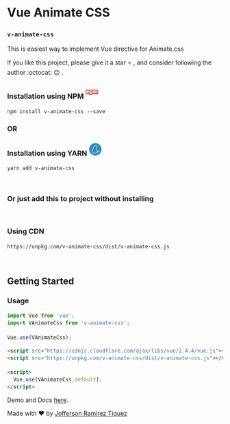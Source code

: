 # **Vue Animate CSS**

### `v-animate-css`

This is easiest way to implement Vue directive for Animate.css 

If you like this project, please give it a star :star: , and consider following the author :octocat: :wink: .

### Installation using **NPM** <img src="https://raw.githubusercontent.com/devicons/devicon/master/icons/npm/npm-original-wordmark.svg" width="30" height="30">

```shell
npm install v-animate-css --save
```

### OR

### Installation using **YARN** <img src="https://raw.githubusercontent.com/devicons/devicon/master/icons/yarn/yarn-original.svg" width="30" height="30">

```shell
yarn add v-animate-css
```

<br>

### Or just **add** this to project without installing

<br>

### Using **CDN** 

```html
https://unpkg.com/v-animate-css/dist/v-animate-css.js
```
<br>

## **Getting Started**


### **Usage**

```javascript
import Vue from 'vue';
import VAnimateCss from 'v-animate-css';

Vue.use(VAnimateCss);
```

```html
<script src="https://cdnjs.cloudflare.com/ajax/libs/vue/2.4.4/vue.js"></script>
<script src="https://unpkg.com/v-animate-css/dist/v-animate-css.js"></script>

<script>
  Vue.use(VAnimateCss.default);
</script>

```

Demo and Docs [here](https://ossphilippines.github.io/v-animate-css/). 

Made with :heart: by [Jofferson Ramirez Tiquez](https://github.com/jofftiquez)
